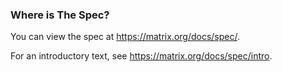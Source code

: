 ### Where is The Spec?

You can view the spec at <https://matrix.org/docs/spec/>.

For an introductory text, see <https://matrix.org/docs/spec/intro>.